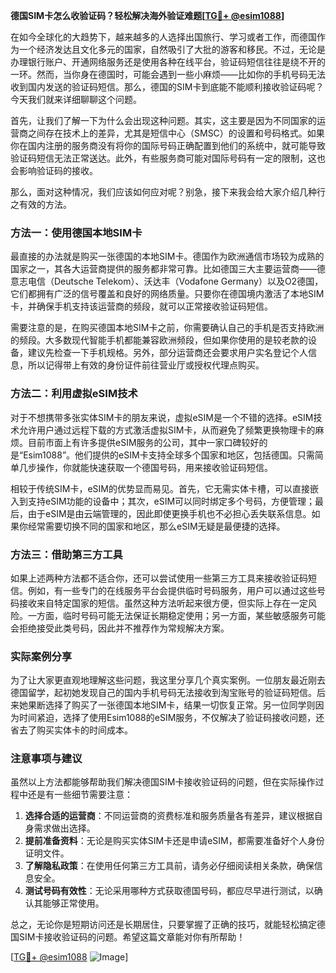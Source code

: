 **德国SIM卡怎么收验证码？轻松解决海外验证难题[[TG💪+ @esim1088](https://t.me/s/esim1088)]**

在如今全球化的大趋势下，越来越多的人选择出国旅行、学习或者工作，而德国作为一个经济发达且文化多元的国家，自然吸引了大批的游客和移民。不过，无论是办理银行账户、开通网络服务还是使用各种在线平台，验证码短信往往是绕不开的一环。然而，当你身在德国时，可能会遇到一些小麻烦——比如你的手机号码无法收到国内发送的验证码短信。那么，德国的SIM卡到底能不能顺利接收验证码呢？今天我们就来详细聊聊这个问题。

首先，让我们了解一下为什么会出现这种问题。其实，这主要是因为不同国家的运营商之间存在技术上的差异，尤其是短信中心（SMSC）的设置和号码格式。如果你在国内注册的服务商没有将你的国际号码正确配置到他们的系统中，就可能导致验证码短信无法正常送达。此外，有些服务商可能对国际号码有一定的限制，这也会影响验证码的接收。

那么，面对这种情况，我们应该如何应对呢？别急，接下来我会给大家介绍几种行之有效的方法。

### 方法一：使用德国本地SIM卡

最直接的办法就是购买一张德国的本地SIM卡。德国作为欧洲通信市场较为成熟的国家之一，其各大运营商提供的服务都非常可靠。比如德国三大主要运营商——德意志电信（Deutsche Telekom）、沃达丰（Vodafone Germany）以及O2德国，它们都拥有广泛的信号覆盖和良好的网络质量。只要你在德国境内激活了本地SIM卡，并确保手机支持该运营商的频段，就可以正常接收验证码短信。

需要注意的是，在购买德国本地SIM卡之前，你需要确认自己的手机是否支持欧洲的频段。大多数现代智能手机都能兼容欧洲频段，但如果你使用的是较老款的设备，建议先检查一下手机规格。另外，部分运营商还会要求用户实名登记个人信息，所以记得带上有效的身份证件前往营业厅或授权代理点购买。

### 方法二：利用虚拟eSIM技术

对于不想携带多张实体SIM卡的朋友来说，虚拟eSIM是一个不错的选择。eSIM技术允许用户通过远程下载的方式激活虚拟SIM卡，从而避免了频繁更换物理卡的麻烦。目前市面上有许多提供eSIM服务的公司，其中一家口碑较好的是“Esim1088”。他们提供的eSIM卡支持全球多个国家和地区，包括德国。只需简单几步操作，你就能快速获取一个德国号码，用来接收验证码短信。

相较于传统SIM卡，eSIM的优势显而易见。首先，它无需实体卡槽，可以直接嵌入到支持eSIM功能的设备中；其次，eSIM可以同时绑定多个号码，方便管理；最后，由于eSIM是由云端管理的，因此即使更换手机也不必担心丢失联系信息。如果你经常需要切换不同的国家和地区，那么eSIM无疑是最便捷的选择。

### 方法三：借助第三方工具

如果上述两种方法都不适合你，还可以尝试使用一些第三方工具来接收验证码短信。例如，有一些专门的在线服务平台会提供临时号码服务，用户可以通过这些号码接收来自特定国家的短信。虽然这种方法听起来很方便，但实际上存在一定风险。一方面，临时号码可能无法保证长期稳定使用；另一方面，某些敏感服务可能会拒绝接受此类号码，因此并不推荐作为常规解决方案。

### 实际案例分享

为了让大家更直观地理解这些问题，我这里分享几个真实案例。一位朋友最近刚去德国留学，起初她发现自己的国内手机号码无法接收到淘宝账号的验证码短信。后来她果断选择了购买了一张德国本地SIM卡，结果一切恢复正常。另一位同学则因为时间紧迫，选择了使用Esim1088的eSIM服务，不仅解决了验证码接收问题，还省去了购买实体卡的时间成本。

### 注意事项与建议

虽然以上方法都能够帮助我们解决德国SIM卡接收验证码的问题，但在实际操作过程中还是有一些细节需要注意：

1. **选择合适的运营商**：不同运营商的资费标准和服务质量各有差异，建议根据自身需求做出选择。
2. **提前准备资料**：无论是购买实体SIM卡还是申请eSIM，都需要准备好个人身份证明文件。
3. **了解隐私政策**：在使用任何第三方工具前，请务必仔细阅读相关条款，确保信息安全。
4. **测试号码有效性**：无论采用哪种方式获取德国号码，都应尽早进行测试，以确认其能够正常使用。

总之，无论你是短期访问还是长期居住，只要掌握了正确的技巧，就能轻松搞定德国SIM卡接收验证码的问题。希望这篇文章能对你有所帮助！

[[TG💪+ @esim1088](https://t.me/s/esim1088) ![Image](https://i.postimg.cc/4NQfJmqS/Snipaste-2025-05-13-00-14-12.png)]
